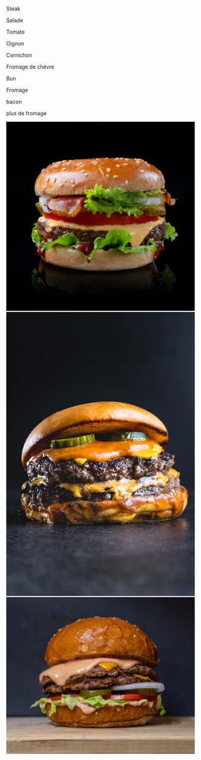 Steak

Salade

Tomate

Oignon

Cornichon

Fromage de chèvre

Bun

Fromage

bacon

plus de fromage

![img_burger](./burger-img.jpg)
![img_burger2](./burger-img2.jpg)
![monburger](burger.jpg)
